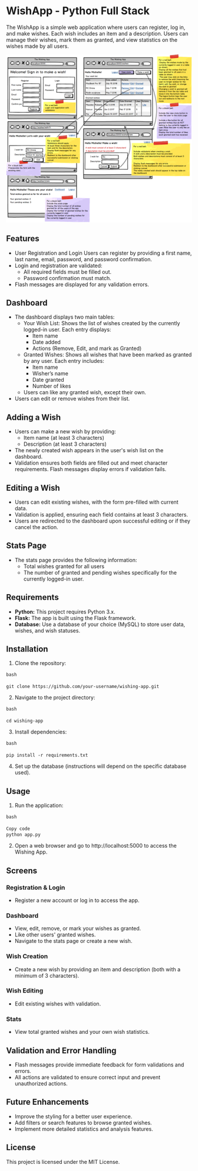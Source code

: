 # WishApp - Python Full Stack

The WishApp is a simple web application where users can register, log in, and make wishes. Each wish includes an item and a description. Users can manage their wishes, mark them as granted, and view statistics on the wishes made by all users.

![Wireframe](wireframe.png)

## Features
- User Registration and Login
Users can register by providing a first name, last name, email, password, and password confirmation.
- Login and registration are validated:
    - All required fields must be filled out.
    - Password confirmation must match.
- Flash messages are displayed for any validation errors.

## Dashboard
- The dashboard displays two main tables:
    - Your Wish List: Shows the list of wishes created by the currently logged-in user. Each entry displays:
        - Item name
        - Date added
        - Actions (Remove, Edit, and mark as Granted)
    - Granted Wishes: Shows all wishes that have been marked as granted by any user. Each entry includes:
        - Item name
        - Wisher’s name
        - Date granted
        - Number of likes
    - Users can like any granted wish, except their own.
- Users can edit or remove wishes from their list.

## Adding a Wish
- Users can make a new wish by providing:
    - Item name (at least 3 characters)
    - Description (at least 3 characters)
- The newly created wish appears in the user's wish list on the dashboard.
- Validation ensures both fields are filled out and meet character requirements. Flash messages display errors if validation fails.

## Editing a Wish
- Users can edit existing wishes, with the form pre-filled with current data.
- Validation is applied, ensuring each field contains at least 3 characters.
- Users are redirected to the dashboard upon successful editing or if they cancel the action.

## Stats Page
- The stats page provides the following information:
    - Total wishes granted for all users
    - The number of granted and pending wishes specifically for the currently logged-in user.

## Requirements
- **Python:** This project requires Python 3.x.
- **Flask:** The app is built using the Flask framework.
- **Database:** Use a database of your choice (MySQL) to store user data, wishes, and wish statuses.

## Installation
1. Clone the repository:
```
bash

git clone https://github.com/your-username/wishing-app.git
```

2. Navigate to the project directory:
```
bash

cd wishing-app
```

3. Install dependencies:
```
bash

pip install -r requirements.txt
```

4. Set up the database (instructions will depend on the specific database used).

## Usage
1. Run the application:
```
bash

Copy code
python app.py
```

2. Open a web browser and go to http://localhost:5000 to access the Wishing App.

## Screens

### Registration & Login
- Register a new account or log in to access the app.

### Dashboard
- View, edit, remove, or mark your wishes as granted.
- Like other users' granted wishes.
- Navigate to the stats page or create a new wish.

### Wish Creation
- Create a new wish by providing an item and description (both with a minimum of 3 characters).

### Wish Editing
- Edit existing wishes with validation.

### Stats
- View total granted wishes and your own wish statistics.

## Validation and Error Handling
- Flash messages provide immediate feedback for form validations and errors.
- All actions are validated to ensure correct input and prevent unauthorized actions.

## Future Enhancements
- Improve the styling for a better user experience.
- Add filters or search features to browse granted wishes.
- Implement more detailed statistics and analysis features.

## License
This project is licensed under the MIT License.

